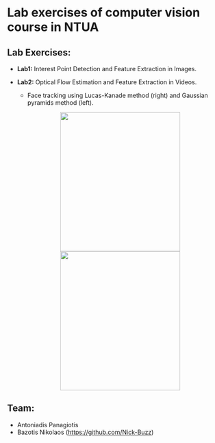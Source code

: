 # Lab exercises of computer vision course in NTUA

## Lab Exercises:
  - __Lab1:__ Interest Point Detection and Feature Extraction in Images.
  - __Lab2:__ Optical Flow Estimation and Feature Extraction in Videos.
    - Face tracking using Lucas-Kanade method (right) and Gaussian pyramids method (left).
    
    
    
    
    <p align="center">
    <img src="https://media.giphy.com/media/WT9Ptpa7mr6GpaMt9v/giphy.gif" height="325" width="280" />
      <img src="https://media.giphy.com/media/gg9HD2RADF9g5uGlgN/giphy.gif" height="325" width="280" />
    </p>


## Team:
- Antoniadis Panagiotis
- Bazotis Nikolaos (https://github.com/Nick-Buzz)

